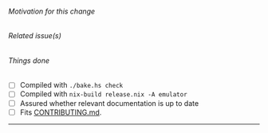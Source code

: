 ###### Motivation for this change

###### Related issue(s)

###### Things done

<!-- Please check what applies. Note that these are not hard requirements but merely serve as information for reviewers. -->

- [ ] Compiled with `./bake.hs check`
- [ ] Compiled with `nix-build release.nix -A emulator`
- [ ] Assured whether relevant documentation is up to date
- [ ] Fits [CONTRIBUTING.md](https://github.com/thoughtpolice/foundationdb-k8s/blob/master/.github/CONTRIBUTING.md).

---

